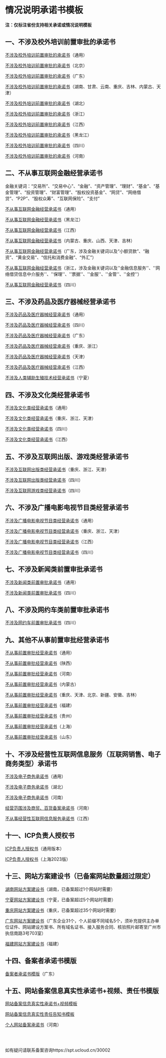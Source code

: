 # 情况说明承诺书模板



**注：仅标注省份支持相关承诺或情况说明模板**



## 一、不涉及校外培训前置审批的承诺书

[不涉及校外培训前置审批的承诺书](https://www-s.ucloud.cn/2023/10/9211f43aa2ca1c08a58326d1baab2a42_1698042558648.docx)（通用）

[不涉及校外培训前置审批的承诺书](https://www-s.ucloud.cn/2023/09/825360ed8dcd4d229d4c1cd3e1f89a9c_1695174969621.docx)（北京）

[不涉及校外培训前置审批的承诺书](https://www-s.ucloud.cn/2023/10/33df87ab284319fbfebc10729be9d1a4_1698042575475.docx)（广东）

[不涉及校外培训前置审批的承诺书](https://www-s.ucloud.cn/2023/10/1657909cccbdb4508f28b6fcb66a14a3_1698042611578.docx)（湖南、甘肃、云南、重庆、吉林、内蒙古、天津）

[不涉及校外培训前置审批的承诺书](https://www-s.ucloud.cn/2023/10/0987e436af9792d8564799c17e375cd6_1698042596810.doc)（湖北）

[不涉及校外培训前置审批的承诺书](https://www-s.ucloud.cn/2023/10/ece92e56776126356917a045247e90e9_1698042646143.docx)（浙江）

[不涉及校外培训前置审批的承诺书](https://www-s.ucloud.cn/2024/03/39ab850e1428ab3b31e6dbef01f890d2_1711607787413.docx)（江西）

[不涉及校外培训前置审批的承诺书](https://www-s.ucloud.cn/2023/10/b913091588bdf30bd84a8f798f3fefaf_1698042586783.docx)（黑龙江）

[不涉及校外培训前置审批的承诺书](https://www-s.ucloud.cn/2023/09/2905846337bb1406c0431a1fa299115f_1693991453751.docx)（四川）

[不涉及校外培训前置审批的承诺书](https://www-s.ucloud.cn/2023/09/5543253052929c52813610570d8cfbeb_1694765993464.doc)（河南）



## 二、不从事互联网金融经营承诺书

金融关键词：“交易所”、“交易中心”、“金融”、“资产管理”、“理财”、“基金”、“基金管理”、“投资管理”、“财富管理”、“股权投资基金”、“网贷”、“网络借贷”、“P2P”、“股权众筹”、“互联网保险”、“支付”

[不从事互联网金融经营承诺书](https://www-s.ucloud.cn/2023/10/1f351a42b074dc109b2102829fd620a2_1698042791333.doc)（通用）

[不从事互联网金融经营承诺书](https://www-s.ucloud.cn/2023/10/502d40a9d97ae71d61d6a33465376370_1698042805627.docx)（黑龙江）

[不从事互联网金融经营承诺书](https://www-s.ucloud.cn/2024/03/0c31b9f51b345ea0331a94767f941c1f_1711607840393.docx)（江西）

[不从事互联网金融经营承诺书](https://www-s.ucloud.cn/2024/04/77532aa2f9e6e4429d62e1a94ea379ab_1713406084535.docx)（内蒙古、重庆、山西、天津、吉林）

[不从事互联网金融经营承诺书](https://www-s.ucloud.cn/2024/04/dfb0da87f732bb1fbeeceb2d5d09a7a5_1712051117410.docx)（广东，涉及金融关键词以及“小额贷款”、“融资”、“黄金交易”、“信托和消费金融”、“外汇”）

[不从事互联网金融经营承诺书](https://static.ucloud.cn/8d680dcd0af0d9980a3afb8748e8d5f7.docx)（浙江，涉及金融关键词以及''金融信息服务''、''网络借贷信息中介服务''、''保理''、''票据''、''金服''、''金管''、''金控''）

[不从事互联网金融经营承诺书](https://www-s.ucloud.cn/2023/09/419d6154e6cef41c3cecf2e6c97e3886_1693991378051.docx)（四川）



## 三、不涉及药品及医疗器械经营承诺书

[不涉及药品及医疗器械经营承诺书](https://www-s.ucloud.cn/2023/10/0cedc6215d6f8e3e7fa860f91f7e6ab9_1698042936282.docx)（通用）

[不涉及药品及医疗器械经营承诺书](https://www-s.ucloud.cn/2023/09/f742fb575ca375aaca71cf70e27759f6_1693991392494.docx)（四川）

[不涉及药品及医疗器械经营承诺书](https://www-s.ucloud.cn/2023/10/f1953ec79504ea22368578be4435f27c_1698042991706.docx)（广东）

[不涉及药品及医疗器械经营承诺书](https://www-s.ucloud.cn/2024/04/46fad62034b97774bfe98de02e1cf9f4_1713406256762.docx)（重庆、浙江）

[不涉及药品及医疗器械经营承诺书](https://www-s.ucloud.cn/2023/10/2b61918040d98e7a9981dcafcf981771_1698042964297.docx)（天津）

[不涉及药品及医疗器械经营承诺书](https://www-s.ucloud.cn/2024/03/b5a65c45aa333951aeafb10bd326d536_1711607767439.docx)（江西）

[不涉及人类辅助生殖技术经营承诺书](https://www-s.ucloud.cn/2023/10/af3f317154885d415e8b8ed2834ae8c2_1698043006032.docx)（宁夏）




## 四、不涉及文化类经营承诺书

[不涉及文化类经营承诺书](https://www-s.ucloud.cn/2023/10/6cb00b430cde1cb472b08a736ccd6f8c_1698043120917.docx)（通用）

[不涉及文化类经营承诺书](https://www-s.ucloud.cn/2024/04/4148f4bce531d5e54bf8e342c8282eec_1713406237116.docx)（重庆、浙江、天津）

[不涉及文化类经营承诺书](https://www-s.ucloud.cn/2023/09/00775e16a6e55dae72516197639ef9b6_1693991435468.docx)（四川）

[不涉及文化类经营承诺书](https://www-s.ucloud.cn/2024/03/ccdce3ae9ad4aa558a2a142efb194d47_1711607744715.docx)（江西）



## 五、不涉及互联网出版、游戏类经营承诺书

[不涉及互联网出版类经营承诺书](https://www-s.ucloud.cn/2024/04/57e65294225f0a89eddeb4f39db3a759_1713406224541.docx)（重庆、浙江、天津）

[不涉及互联网出版类经营承诺书](https://www-s.ucloud.cn/2023/09/cb605e6c785b8660e10c5f8587e0e225_1694067804216.docx)（四川）

[不涉及互联网游戏类经营承诺书](https://www-s.ucloud.cn/2023/09/8f6a7eefd53b86e2ce8d7db12056a0e6_1693991480017.docx)（四川）



## 六、不涉及广播电影电视节目类经营承诺书

[不涉及广播电影电视节目类经营承诺书](https://www-s.ucloud.cn/2023/10/961efeb211cc3f92d7692d7462121add_1698043224811.docx)（通用）

[不涉及广播电影电视节目类经营承诺书](https://www-s.ucloud.cn/2024/04/e0d7036a5348953cdddaca442d064fab_1713407154994.docx)（重庆、浙江、天津）

[不涉及广播电影电视节目类经营承诺书](https://www-s.ucloud.cn/2024/03/c4ce91f0223100e45ef89d162eb54d78_1711607878795.docx)（江西）

[不涉及广播电影电视节目类经营承诺书](https://www-s.ucloud.cn/2023/09/b5e86fb7f0180c84e4ae593708003dec_1693991416273.docx)（四川）



## 七、不涉及新闻类前置审批承诺书

[不涉及新闻类前置审批承诺书](https://www-s.ucloud.cn/2023/10/d0b33a54a1b6ecad610b2c3921741e40_1698043307429.docx)（通用）

[不涉及新闻类前置审批承诺书](https://www-s.ucloud.cn/2023/09/20564f2145db3efbf9d89e795bdca8ad_1693991465889.docx)（四川）



## 八、不涉及网约车类前置审批承诺书

[不涉及网约车前置审批承诺书](https://www-s.ucloud.cn/2023/12/f6534b6baeaf452667c14e00458e1a14_1703832146432.docx)（四川）



## 九、其他不从事前置审批经营承诺书

[不从事前置审批经营承诺书](https://www-s.ucloud.cn/2023/10/a9b75b8d440ffc0c6799e4d1b0d88d1c_1698043342523.docx)（通用）

[不从事前置审批经营承诺书](https://www-s.ucloud.cn/2023/10/43b23d7ad1f15c1fd9eec262e7aea1f4_1698043365498.docx)（陕西）

[不从事前置审批经营承诺书](https://www-s.ucloud.cn/2023/09/5543253052929c52813610570d8cfbeb_1693905510460.doc)（河南）

[不从事前置审批经营承诺书](https://www-s.ucloud.cn/2024/04/65e1c62b71309ea364e0dd9d6cc514b5_1713406111891.docx)（内蒙古）

[不从事前置审批经营承诺书](https://www-s.ucloud.cn/2024/04/e823672448caa8a206c124bdee53d468_1713406208906.docx)（重庆、天津、北京、新疆、安徽、吉林）

[不从事前置审批经营承诺书](https://www-s.ucloud.cn/2023/09/05387e6d1445967869675fd3f7f2380f_1695114061007.docx)（福建）

[不从事前置审批经营承诺书](https://www-s.ucloud.cn/2024/01/357eaf20366e463b1a85bcb3701a545d_1704436258344.docx)（贵州）

[不从事前置审批经营承诺书](https://www-s.ucloud.cn/2023/10/b3c05739baf81252630e1c37394a20d7_1698309357387.docx)（上海）

[不从事前置审批经营承诺书](https://www-s.ucloud.cn/2024/04/e49e08409b238588af06a77b90172777_1712050352723.docx)（山东）



## 十、不涉及经营性互联网信息服务（互联网销售、电子商务类型）承诺书

[不涉及电子商务承诺书](https://www-s.ucloud.cn/2023/10/1b68f659cbd6bd2ecaac1df8670d1d8e_1698043540081.doc)（通用）

[不涉及电子商务承诺书](https://www-s.ucloud.cn/2023/03/bca5dc3afc1a7058d06d23bf7f935183_1678759036150.docx)（湖北）

[不涉及电子商务承诺书](https://www-s.ucloud.cn/2023/09/9a78a207d748cfab2a91df093d32b8c9_1693905457238.docx)（河南）

[经营范围涉及商贸、百货备案承诺书](https://www-s.ucloud.cn/2023/09/6f54f85ef14ff218c6f98d29c7f39f58_1693905478062.doc)（河南）

[不从事经营性互联网信息服务承诺书](https://www-s.ucloud.cn/2024/03/fddb4fda4e075dbd01087a56070398c8_1711607852828.doc)（江西）



## 十一、ICP负责人授权书

[ICP负责人授权书](https://www-s.ucloud.cn/2023/09/4c3c7fffdee382870ccb13b64b40b733_1693561808624.doc)（通用版本）

[ICP负责人授权书](https://www-s.ucloud.cn/2023/09/9145843af95354fec374d5ba445b08cf_1693561808621.docx)（上海2023版）



## 十三、网站方案建设书（已备案网站数量超过限定）

[湖南网站方案建设书](https://www-s.ucloud.cn/2022/05/06efc5ce9764df586e7985ee1b8303b3_1651831871358.doc)（湖南，已备案超过1个网站时需要）

[宁夏网站方案建设书](https://static.ucloud.cn/b7e8220b0e81cac971e2a728b729bee4.docx)（宁夏，已备案超过5个网站时需要）

[重庆网站方案建设书](https://static.ucloud.cn/6ae5aecd5c18d6bd59de3ecad37ed177.docx)（重庆，已备案超过35个网站时需要）

[广东网站方案建设书](https://static.ucloud.cn/b7e8220b0e81cac971e2a728b729bee4.docx)（广东企业31个，个人前缀不同域名5个，须补充提供主办单位证件、网站建设方案书、所有域名证书、接入服务合同、核验照片邮寄至广州市执信南路3号703室）

[福建网站方案建设书](https://www-s.ucloud.cn/2024/01/29594fb2cc9387bd70028954945c12a6_1706066336981.docx)（福建）



## 十四、备案者承诺书模版

[备案者承诺书模版](https://static.ucloud.cn/04f968821a7720a380c33fcaf63ff336.docx)（广东）



## 十五、网站备案信息真实性承诺书+视频、责任书模版

[网站备案信息真实性承诺书+视频模板](https://www-s.ucloud.cn/2022/03/7aef9f1ddfd30cfecef26d91c7e56ede_1647400339674.doc)

[网站备案信息真实性责任告知书模板](https://www-s.ucloud.cn/2022/03/4ffee20497c7f4803174a58854d74fdc_1647400423856.doc)

[个人网站备案承诺书](https://www-s.ucloud.cn/2023/09/ecba2fe15011d38ee195423519e7461e_1693905489627.docx)（河南）

<br/>

<br/>

如有疑问请联系备案咨询https://spt.ucloud.cn/30002

<br/>

